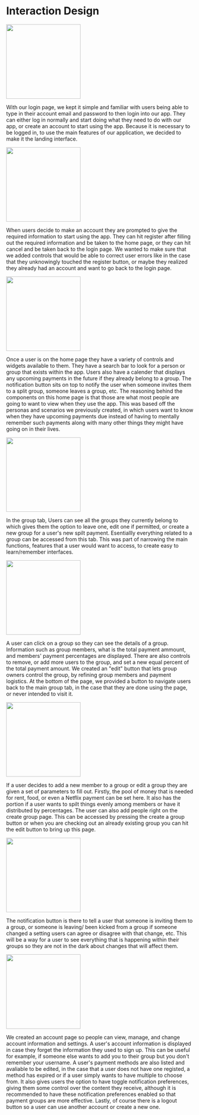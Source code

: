 # Interaction Design

<img src="Screenshot 2022-04-19 134109.png" width = "200">

With our login page, we kept it simple and familiar with users being able to type in their account email and password to then login into our app. They can either log in normally and start doing what they need to do with our app, or create an account to start using the app. Because it is necessary to be logged in, to use the main features of our application, we decided to make it the landing interface.

<img src="Screenshot 2022-04-19 134412.png" width = "200">

When users decide to make an account they are prompted to give the required information to start using the app. They can hit register after filling out the required information and be taken to the home page, or they can hit cancel and be taken back to the login page. We wanted to make sure that we added controls that would be able to correct user errors like in the case that they unknowingly touched the register button, or maybe they realized they already had an account and want to go back to the login page.

<img src="Screenshot 2022-04-19 134435.png" width = "200">

Once a user is on the home page they have a variety of controls and widgets available to them. They have a search bar to look for a person or group that exists within the app. Users also have a calender that displays any upcoming payments in the future if they already belong to a group. The notification button sits on top to notify the user when someone invites them to a split group, someone leaves a group, etc. The reasoning behind the components on this home page is that those are what most people are going to want to view when they use the app. This was based off the personas and scenarios we previously created, in which users want to know when they have upcoming payments due instead of having to mentally remember such payments along with many other things they might have going on in their lives.

<img src="Screenshot 2022-04-19 134459.png" width = "200">

In the group tab, Users can see all the groups they currently belong to which gives them the option to leave one, edit one if permitted, or create a new group for a user's new spilt payment. Esentiallly everything related to a group can be accessed from this tab. This was part of narrowing the main functions, features that a user would want to access, to create easy to learn/remember interfaces.

<img src="Screenshot 2022-04-19 134519.png" width = "200">

A user can click on a group so they can see the details of a group. Information such as group members, what is the total payment ammount, and members' payment percentages are displayed. There are also controls to remove, or add more users to the group, and set a new equal percent of the total payment amount. We created an "edit" button that lets group owners control the group, by refining group members and payment logistics. At the bottom of the page, we provided a button to navigate users back to the main group tab, in the case that they are done using the page, or never intended to visit it.


<img src="Screenshot 2022-04-19 134538.png" width = "200">

If a user decides to add a new member to a group or edit a group they are given a set of parameters to fill out. Firstly, the pool of money that is needed for rent, food, or even a Netflix payment can be set here. It also has the portion if a user wants to spilt things evenly among members or have it distributed by percentages. The user can also add people right on the create group page. This can be accessed by pressing the create a group button or when you are checking out an already existing group you can hit the edit button to bring up this page. 

<img src="Screenshot 2022-04-19 134613.png" width = "200">

The notification button is there to tell a user that someone is inviting them to a group, or someone is leaving/ been kicked from a group if someone changed a setting users can agree or disagree with that change, etc. This will be a way for a user to see everything that is happening within their groups so they are not in the dark about changes that will affect them.

<img src="Screenshot 2022-04-19 134632.png" width = "200">

We created an account page so people can view, manage, and change account information and settings. A user's account information is displayed in case they forget the information they used to sign up. This can be useful for example, if someone else wants to add you to their group but you don't remember your username. A user's payment methods are also listed and avaliable to be edited, in the case that a user does not have one registed, a method has expired or if a user simply wants to have multiple to choose from. It also gives users the option to have toggle notification preferences, giving them some control over the content they receive, although it is recommended to have these notification preferences enabled so that payment groups are more effective. Lastly, of course there is a logout button so a user can use another account or create a new one.

